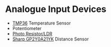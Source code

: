 # Analogue Input Devices
* [TMP36](http://www.analog.com/en/products/analog-to-digital-converters/integrated-special-purpose-converters/integrated-temperature-sensors/tmp36.html) Temperature Sensor
* Potentiometer
* [Photo Resistor/LDR](https://en.wikipedia.org/wiki/Photoresistor)
* [Sharp GP2Y0A21YK](http://www.sharpsma.com/webfm_send/1208) Distance Sensor
